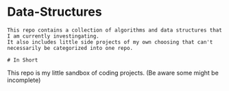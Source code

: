 # Data-Structures
~~~~~~~~~~~~~~~~~~
This repo contains a collection of algorithms and data structures that I am currently investingating.
It also includes little side projects of my own choosing that can't necessarily be categorized into one repo.

# In Short
~~~~~~~~~~~~~~~~~~
This repo is my little sandbox of coding projects. (Be aware some might be incomplete)
